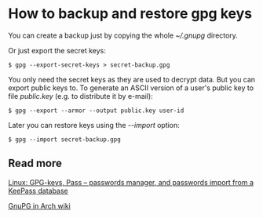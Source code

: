 
# How to backup and restore gpg keys

You can create a backup just by copying the whole *~/.gnupg* directory.

Or just export the secret keys:

    $ gpg --export-secret-keys > secret-backup.gpg

You only need the secret keys as they are used to decrypt data. But you can export public keys to. To generate an ASCII version of a user's public key to file *public.key* (e.g. to distribute it by e-mail):

    $ gpg --export --armor --output public.key user-id


Later you can restore keys using the *--import* option:

    $ gpg --import secret-backup.gpg

## Read more

[Linux: GPG-keys, Pass – passwords manager, and passwords import from a KeePass database](https://dev.to/setevoy/linux-gpg-keys-the-pass-passwords-manager-and-passwords-import-from-the-keepass-database-1j8f)

[GnuPG in Arch wiki](https://wiki.archlinux.org/index.php/GnuPG#Export_your_public_key)
